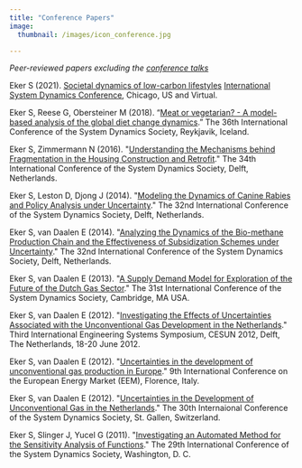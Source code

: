 ```yaml
---
title: "Conference Papers"
image: 
  thumbnail: /images/icon_conference.jpg

---
```

*Peer-reviewed papers excluding the [conference talks](https://sibeleker.github.io/outreach)*

Eker S (2021). [Societal dynamics of low-carbon lifestyles](https://www.youtube.com/watch?v=G_K_4fWwG7E&ab_channel=SibelEker) [International System Dynamics Conference](https://systemdynamics.org/conference/), Chicago, US and Virtual.

Eker S, Reese G, Obersteiner M (2018). “[Meat or vegetarian? - A model-based analysis of the global diet change dynamics](http://pure.iiasa.ac.at/id/eprint/15448/1/Eker_SD2018.pdf).” The 36th International Conference of the System Dynamics Society, Reykjavik, Iceland.

Eker S, Zimmermann N (2016). "[Understanding the Mechanisms behind Fragmentation in the Housing Construction and Retrofit](https://discovery.ucl.ac.uk/id/eprint/1507956/)." The 34th International Conference of the System Dynamics Society, Delft, Netherlands.

Eker S, Leston D, Djong J (2014). "[Modeling the Dynamics of Canine Rabies and Policy Analysis under Uncertainty](https://www.researchgate.net/profile/Sibel_Eker/publication/282672450_Modeling_the_Dynamics_of_Canine_Rabies_and_Policy_Analysis_under_Uncertainty/links/56180faa08aea803671dd929/Modeling-the-Dynamics-of-Canine-Rabies-and-Policy-Analysis-under-Uncertainty.pdf)." The 32nd International Conference of the System Dynamics Society, Delft, Netherlands.

Eker S, van Daalen E (2014). "[Analyzing the Dynamics of the Bio-methane Production Chain and the Effectiveness of Subsidization Schemes under Uncertainty](https://pdfs.semanticscholar.org/2528/f8b17f5985aaffb8f804da32e7332d7b088c.pdf)." The 32nd International Conference of the System Dynamics Society, Delft, Netherlands.

Eker S, van Daalen E (2013). "[A Supply Demand Model for Exploration of the Future of the Dutch Gas Sector](https://www.researchgate.net/profile/Sibel_Eker/publication/282672351_A_supply_demand_model_for_exploration_of_the_future_of_the_Dutch_gas_sector/links/56180de308aea803671dd57c/A-supply-demand-model-for-exploration-of-the-future-of-the-Dutch-gas-sector.pdf)." The 31st International Conference of the System Dynamics Society, Cambridge, MA USA.

Eker S, van Daalen E (2012). "[Investigating the Effects of Uncertainties Associated with the Unconventional Gas Development in the Netherlands](http://citeseerx.ist.psu.edu/viewdoc/download?doi=10.1.1.1014.7510&rep=rep1&type=pdf)." Third International Engineering Systems Symposium, CESUN 2012, Delft, The Netherlands, 18-20 June 2012.

Eker S, van Daalen E (2012). "[Uncertainties in the development of unconventional gas production in Europe](https://ieeexplore.ieee.org/abstract/document/6254691)." 9th International Conference on the European Energy Market (EEM), Florence, Italy.

Eker S, van Daalen E (2012). "[Uncertainties in the Development of Unconventional Gas in the Netherlands](https://proceedings.systemdynamics.org/2012/proceed/papers/P1159.pdf)." The 30th Internaional Conference of the System Dynamics Society, St. Gallen, Switzerland.

Eker S, Slinger J, Yucel G (2011). "[Investigating an Automated Method for the Sensitivity Analysis of Functions](https://proceedings.systemdynamics.org/2011/proceed/papers/P1245.pdf)." The 29th International Conference of the System Dynamics Society, Washington, D. C.

